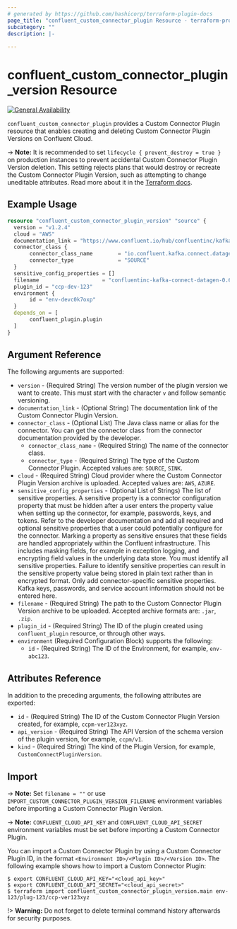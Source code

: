 ```yaml
---
# generated by https://github.com/hashicorp/terraform-plugin-docs
page_title: "confluent_custom_connector_plugin Resource - terraform-provider-confluent"
subcategory: ""
description: |-
  
---
```


# confluent_custom_connector_plugin_version Resource

[![General Availability](https://img.shields.io/badge/Lifecycle%20Stage-General%20Availability-%2345c6e8)](https://docs.confluent.io/cloud/current/api.html#section/Versioning/API-Lifecycle-Policy)

`confluent_custom_connector_plugin` provides a Custom Connector Plugin resource that enables creating and deleting Custom Connector Plugin Versions on Confluent Cloud.

-> **Note:** It is recommended to set `lifecycle { prevent_destroy = true }` on production instances to prevent accidental Custom Connector Plugin Version deletion. This setting rejects plans that would destroy or recreate the Custom Connector Plugin Version, such as attempting to change uneditable attributes. Read more about it in the [Terraform docs](https://www.terraform.io/language/meta-arguments/lifecycle#prevent_destroy).

## Example Usage

```terraform
resource "confluent_custom_connector_plugin_version" "source" {
  version = "v1.2.4"
  cloud = "AWS"
  documentation_link = "https://www.confluent.io/hub/confluentinc/kafka-connect-datagen"
  connector_class {
       connector_class_name        = "io.confluent.kafka.connect.datagen.DatagenConnector"
       connector_type              = "SOURCE"
  }
  sensitive_config_properties = []
  filename                    = "confluentinc-kafka-connect-datagen-0.6.2.zip"
  plugin_id = "ccp-dev-123"
  environment {
       id = "env-devc0k7oxp"
  }
  depends_on = [
       confluent_plugin.plugin
  ]
}
```

<!-- schema generated by tfplugindocs -->
## Argument Reference

The following arguments are supported:

- `version` - (Required String) The version number of the plugin version we want to create. This must start with the character `v` and follow semantic versioning.
- `documentation_link` - (Optional String) The documentation link of the Custom Connector Plugin Version.
- `connector_class` - (Optional List) The Java class name or alias for the connector. You can get the connector class from the connector documentation provided by the developer.
  - `connector_class_name` - (Required String) The name of the connector class.
  - `connector_type` - (Required String) The type of the Custom Connector Plugin. Accepted values are: `SOURCE`, `SINK`.
- `cloud` - (Required String) Cloud provider where the Custom Connector Plugin Version archive is uploaded. Accepted values are: `AWS`, `AZURE`.
- `sensitive_config_properties` - (Optional List of Strings) The list of sensitive properties. A sensitive property is a connector configuration property that must be hidden after a user enters the property value when setting up the connector, for example, passwords, keys, and tokens. Refer to the developer documentation and add all required and optional sensitive properties that a user could potentially configure for the connector. Marking a property as sensitive ensures that these fields are handled appropriately within the Confluent infrastructure. This includes masking fields, for example in exception logging, and encrypting field values in the underlying data store. You must identify all sensitive properties. Failure to identify sensitive properties can result in the sensitive property value being stored in plain text rather than in encrypted format. Only add connector-specific sensitive properties. Kafka keys, passwords, and service account information should not be entered here.
- `filename` - (Required String) The path to the Custom Connector Plugin Version archive to be uploaded. Accepted archive formats are: `.jar`, `.zip`.
- `plugin_id` - (Required String) The ID of the plugin created using `confluent_plugin` resource, or through other ways.
- `environment` (Required Configuration Block) supports the following:
    - `id` - (Required String) The ID of the Environment, for example, `env-abc123`.

## Attributes Reference

In addition to the preceding arguments, the following attributes are exported:

- `id` - (Required String) The ID of the Custom Connector Plugin Version created, for example, `ccpm-ver123xyz`.
- `api_version` - (Required String) The API Version of the schema version of the plugin version, for example, `ccpm/v1`.
- `kind` - (Required String) The kind of the Plugin Version, for example, `CustomConnectPluginVersion`.

## Import

-> **Note:** Set `filename = ""` or use `IMPORT_CUSTOM_CONNECTOR_PLUGIN_VERSION_FILENAME` environment variables before importing a Custom Connector Plugin Version.

-> **Note:** `CONFLUENT_CLOUD_API_KEY` and `CONFLUENT_CLOUD_API_SECRET` environment variables must be set before importing a Custom Connector Plugin.

You can import a Custom Connector Plugin by using a Custom Connector Plugin ID, in the format `<Environment ID>/<Plugin ID>/<Version ID>`. The following example shows how to import a Custom Connector Plugin:

```shell
$ export CONFLUENT_CLOUD_API_KEY="<cloud_api_key>"
$ export CONFLUENT_CLOUD_API_SECRET="<cloud_api_secret>"
$ terraform import confluent_custom_connector_plugin_version.main env-123/plug-123/ccp-ver123xyz
```

!> **Warning:** Do not forget to delete terminal command history afterwards for security purposes.
